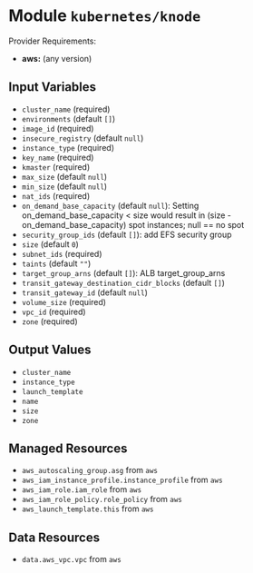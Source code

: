 
# Module `kubernetes/knode`

Provider Requirements:
* **aws:** (any version)

## Input Variables
* `cluster_name` (required)
* `environments` (default `[]`)
* `image_id` (required)
* `insecure_registry` (default `null`)
* `instance_type` (required)
* `key_name` (required)
* `kmaster` (required)
* `max_size` (default `null`)
* `min_size` (default `null`)
* `nat_ids` (required)
* `on_demand_base_capacity` (default `null`): Setting on_demand_base_capacity < size would result in (size - on_demand_base_capacity) spot instances; null == no spot
* `security_group_ids` (default `[]`): add EFS security group
* `size` (default `0`)
* `subnet_ids` (required)
* `taints` (default `""`)
* `target_group_arns` (default `[]`): ALB target_group_arns
* `transit_gateway_destination_cidr_blocks` (default `[]`)
* `transit_gateway_id` (default `null`)
* `volume_size` (required)
* `vpc_id` (required)
* `zone` (required)

## Output Values
* `cluster_name`
* `instance_type`
* `launch_template`
* `name`
* `size`
* `zone`

## Managed Resources
* `aws_autoscaling_group.asg` from `aws`
* `aws_iam_instance_profile.instance_profile` from `aws`
* `aws_iam_role.iam_role` from `aws`
* `aws_iam_role_policy.role_policy` from `aws`
* `aws_launch_template.this` from `aws`

## Data Resources
* `data.aws_vpc.vpc` from `aws`


